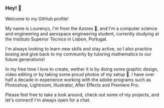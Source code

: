 ### Hey! 👋

Welcome to my GitHub profile!

My name is Lourenço, I'm from the Azores :dolphin:, and I'm a computer science and engineering and aerospace engineering student, currently studying at the Instituto Superior Técnico in Lisbon, Portugal.

I'm always looking to learn new skills and stay active, so I also practice boxing and give back to my community by tutoring mathematics to our future generations!

In my free time I love to create, wether it is by doing some graphic design, video editing or by taking some proud photos of my setup :smiling_face_with_tear:. I have over half a decade in experience working with the adobe programs such as Photoshop, Lightroom, Illustrator, After Effects and Premiere Pro.

Please feel free to take a look around, check out some of my projects, and let's connect! I'm always open for a chat.

